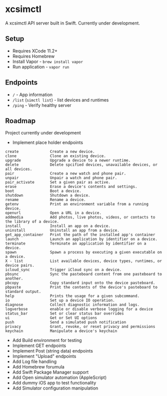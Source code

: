 # xcsimctl

A xcsimctl API server built in Swift. Currently under development.

## Setup

- Requires XCode 11.2+
- Requires Homebrew
- Install Vapor - `brew install vapor`
- Run application - `vapor run`

## Endpoints

- `/` - App information
- `/list`  (`simctl list`) - list devices and runtimes
- `/ping` - Verify healthy server

## Roadmap

Project currently under development

- Implement place holder endpoints
```
create              Create a new device.
clone               Clone an existing device.
upgrade             Upgrade a device to a newer runtime.
delete              Delete spcified devices, unavailable devices, or all devices.
pair                Create a new watch and phone pair.
unpair              Unpair a watch and phone pair.
pair_activate       Set a given pair as active.
erase               Erase a device's contents and settings.
boot                Boot a device.
shutdown            Shutdown a device.
rename              Rename a device.
getenv              Print an environment variable from a running device.
openurl             Open a URL in a device.
addmedia            Add photos, live photos, videos, or contacts to the library of a device.
install             Install an app on a device.
uninstall           Uninstall an app from a device.
get_app_container   Print the path of the installed app's container
launch              Launch an application by identifier on a device.
terminate           Terminate an application by identifier on a device.
spawn               Spawn a process by executing a given executable on a device.
X - list            List available devices, device types, runtimes, or device pairs.
icloud_sync         Trigger iCloud sync on a device.
pbsync              Sync the pasteboard content from one pasteboard to another.
pbcopy              Copy standard input onto the device pasteboard.
pbpaste             Print the contents of the device's pasteboard to standard output.
help                Prints the usage for a given subcommand.
io                  Set up a device IO operation.
diagnose            Collect diagnostic information and logs.
logverbose          enable or disable verbose logging for a device
status_bar          Set or clear status bar overrides
ui                  Get or Set UI options
push                Send a simulated push notification
privacy             Grant, revoke, or reset privacy and permissions
keychain            Manipulate a device's keychain
```
- Add Build environment for testing
- Implement GET endpoints
- Implement Post (string data) endpoints
- Implement "Upload" endpoints
- Add Log file handling
- Add Homebrew forumula
- Add Swift Package Manager support
- Add Open simulator automation (AppleScript)
- Add dummy iOS app to test functionality
- Add Simulator configuration manipulation
